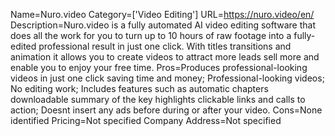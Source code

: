 Name=Nuro.video
Category=['Video Editing']
URL=https://nuro.video/en/
Description=Nuro.video is a fully automated AI video editing software that does all the work for you to turn up to 10 hours of raw footage into a fully-edited professional result in just one click. With titles transitions and animation it allows you to create videos to attract more leads sell more and enable you to enjoy your free time.
Pros=Produces professional-looking videos in just one click saving time and money; Professional-looking videos; No editing work; Includes features such as automatic chapters downloadable summary of the key highlights clickable links and calls to action; Doesnt insert any ads before during or after your video.
Cons=None identified
Pricing=Not specified
Company Address=Not specified
